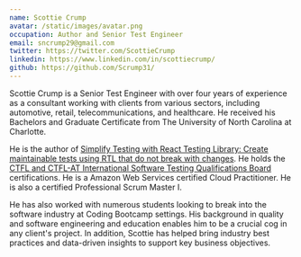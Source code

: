 ```yaml
---
name: Scottie Crump
avatar: /static/images/avatar.png
occupation: Author and Senior Test Engineer
email: sncrump29@gmail.com
twitter: https://twitter.com/ScottieCrump
linkedin: https://www.linkedin.com/in/scottiecrump/
github: https://github.com/Scrump31/
---
```


Scottie Crump is a Senior Test Engineer with over four years of experience as a consultant working with clients from various sectors, including automotive, retail, telecommunications, and healthcare. He received his Bachelors and Graduate Certificate from The University of North Carolina at Charlotte. 

He is the author of [Simplify Testing with React Testing Library: Create maintainable tests using RTL that do not break with changes]( https://www.amazon.com/dp/1800564457/ref=cm_sw_em_r_mt_dp_FYYYJ07NCGKV6T1RTVYF). He holds the [CTFL and CTFL-AT International Software Testing Qualifications Board](https://atsqa.org/certified-testers/profile/13fa786117484e02a22bf5603c840003) certifications. He is a Amazon Web Services certified Cloud Practitioner. He is also a certified Professional Scrum Master I.

He has also worked with numerous students looking to break into the software industry at Coding Bootcamp settings. His background in quality and software engineering and education enables him to be a crucial cog in any client's project. In addition, Scottie has helped bring industry best practices and data-driven insights to support key business objectives.
